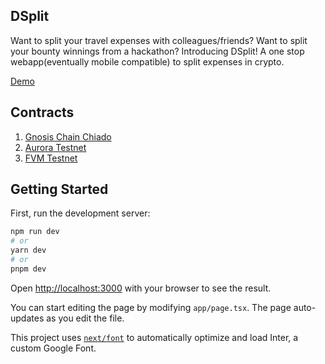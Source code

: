 ## DSplit
Want to split your travel expenses with colleagues/friends? Want to split your bounty winnings from a hackathon?
Introducing DSplit! A one stop webapp(eventually mobile compatible) to split expenses in crypto.


[Demo](TBD)

## Contracts

1. [Gnosis Chain Chiado](https://blockscout.com/gnosis/chiado/address/0x22D49c04622eCCA58389f2fF4B39451ec5137C91)
2. [Aurora Testnet](https://explorer.testnet.aurora.dev/tx/0xd6204be91e159316730d65957e4b6d20b30ff713b98c7e5fb95725b3f6aa80ff)
3. [FVM Testnet](https://calibration.filfox.info/en/address/0x22D49c04622eCCA58389f2fF4B39451ec5137C91)

## Getting Started

First, run the development server:

```bash
npm run dev
# or
yarn dev
# or
pnpm dev
```

Open [http://localhost:3000](http://localhost:3000) with your browser to see the result.

You can start editing the page by modifying `app/page.tsx`. The page auto-updates as you edit the file.

This project uses [`next/font`](https://nextjs.org/docs/basic-features/font-optimization) to automatically optimize and load Inter, a custom Google Font.
